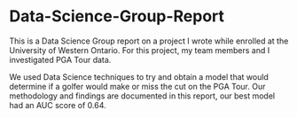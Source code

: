 # Data-Science-Group-Report
This is a Data Science Group report on a project I wrote while enrolled at the University of Western Ontario.
For this project, my team members and I investigated PGA Tour data. 

We used Data Science techniques to try and obtain a model that would determine if a golfer would make or miss the cut on the PGA Tour.
Our methodology and findings are documented in this report, our best model had an AUC score of 0.64.
